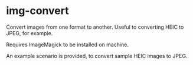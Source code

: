 # img-convert

Convert images from one format to another. Useful to converting HEIC to JPEG, for example. 

Requires ImageMagick to be installed on machine. 

An example scenario is provided, to convert sample HEIC images to JPEG. 
